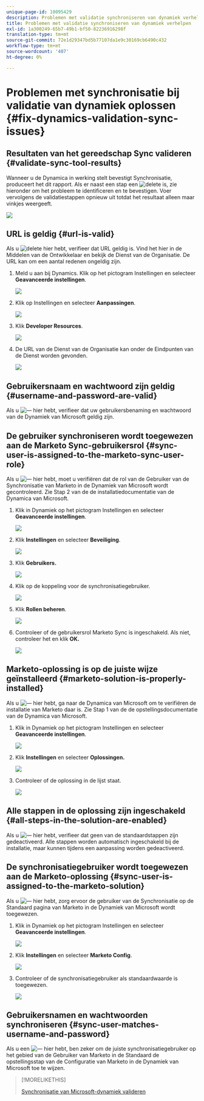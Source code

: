 ```yaml
---
unique-page-id: 10095429
description: Problemen met validatie synchroniseren van dynamiek verhelpen - Marketo Docs - productdocumentatie
title: Problemen met validatie synchroniseren van dynamiek verhelpen
exl-id: 1a300249-65b7-49b1-bf50-82236916298f
translation-type: tm+mt
source-git-commit: 72e1d29347bd5b77107da1e9c30169cb6490c432
workflow-type: tm+mt
source-wordcount: '407'
ht-degree: 0%

---
```


# Problemen met synchronisatie bij validatie van dynamiek oplossen {#fix-dynamics-validation-sync-issues}

## Resultaten van het gereedschap Sync valideren {#validate-sync-tool-results}

Wanneer u de Dynamica in werking stelt bevestigt Synchronisatie, produceert het dit rapport. Als er naast een stap een ![delete](assets/delete.png) is, zie hieronder om het probleem te identificeren en te bevestigen. Voer vervolgens de validatiestappen opnieuw uit totdat het resultaat alleen maar vinkjes weergeeft.

![](assets/image2015-9-22-15-3a58-3a12.png)

## URL is geldig {#url-is-valid}

Als u ![delete](assets/delete.png) hier hebt, verifieer dat URL geldig is. Vind het hier in de Middelen van de Ontwikkelaar en bekijk de Dienst van de Organisatie. De URL kan om een aantal redenen ongeldig zijn.

1. Meld u aan bij Dynamics. Klik op het pictogram Instellingen en selecteer **Geavanceerde instellingen**.

   ![](assets/one.png)

1. Klik op Instellingen en selecteer **Aanpassingen**.

   ![](assets/two.png)

1. Klik **Developer Resources**.

   ![](assets/three.png)

1. De URL van de Dienst van de Organisatie kan onder de Eindpunten van de Dienst worden gevonden.

   ![](assets/four.png)

## Gebruikersnaam en wachtwoord zijn geldig {#username-and-password-are-valid}

Als u ![—](assets/delete.png) hier hebt, verifieer dat uw gebruikersbenaming en wachtwoord van de Dynamiek van Microsoft geldig zijn.

## De gebruiker synchroniseren wordt toegewezen aan de Marketo Sync-gebruikersrol {#sync-user-is-assigned-to-the-marketo-sync-user-role}

Als u ![—](assets/delete.png) hier hebt, moet u verifiëren dat de rol van de Gebruiker van de Synchronisatie van Marketo in de Dynamiek van Microsoft wordt gecontroleerd. Zie Stap 2 van de de installatiedocumentatie van de Dynamica van Microsoft.

1. Klik in Dynamiek op het pictogram Instellingen en selecteer **Geavanceerde instellingen**.

   ![](assets/one.png)

1. Klik **Instellingen** en selecteer **Beveiliging**.

   ![](assets/six.png)

1. Klik **Gebruikers.**

   ![](assets/image2015-9-24-9-3a47-3a25.png)

1. Klik op de koppeling voor de synchronisatiegebruiker.

   ![](assets/seven.png)

1. Klik **Rollen beheren**.

   ![](assets/eight.png)

1. Controleer of de gebruikersrol Marketo Sync is ingeschakeld. Als niet, controleer het en klik **OK.**

   ![](assets/image2015-9-24-9-3a59-3a21.png)

## Marketo-oplossing is op de juiste wijze geïnstalleerd {#marketo-solution-is-properly-installed}

Als u ![—](assets/delete.png) hier hebt, ga naar de Dynamica van Microsoft om te verifiëren de installatie van Marketo daar is. Zie Stap 1 van de de opstellingsdocumentatie van de Dynamica van Microsoft.

1. Klik in Dynamiek op het pictogram Instellingen en selecteer **Geavanceerde instellingen**.

   ![](assets/one.png)

1. Klik **Instellingen** en selecteer **Oplossingen.**

   ![](assets/eleven.png)

1. Controleer of de oplossing in de lijst staat.

   ![](assets/twelve.png)

## Alle stappen in de oplossing zijn ingeschakeld {#all-steps-in-the-solution-are-enabled}

Als u ![—](assets/delete.png) hier hebt, verifieer dat geen van de standaardstappen zijn gedeactiveerd. Alle stappen worden automatisch ingeschakeld bij de installatie, maar kunnen tijdens een aanpassing worden gedeactiveerd.

## De synchronisatiegebruiker wordt toegewezen aan de Marketo-oplossing {#sync-user-is-assigned-to-the-marketo-solution}

Als u ![—](assets/delete.png) hier hebt, zorg ervoor de gebruiker van de Synchronisatie op de Standaard pagina van Marketo in de Dynamiek van Microsoft wordt toegewezen.

1. Klik in Dynamiek op het pictogram Instellingen en selecteer **Geavanceerde instellingen**.

   ![](assets/one.png)

1. Klik **Instellingen** en selecteer **Marketo Config**.

   ![](assets/thirteen.png)

1. Controleer of de synchronisatiegebruiker als standaardwaarde is toegewezen.

   ![](assets/fourteen.png)

## Gebruikersnamen en wachtwoorden synchroniseren {#sync-user-matches-username-and-password}

Als u een ![—](assets/delete.png) hier hebt, ben zeker om de juiste synchronisatiegebruiker op het gebied van de Gebruiker van Marketo in de Standaard de opstellingsstap van de Configuratie van Marketo in de Dynamiek van Microsoft toe te wijzen.

>[!MORELIKETHIS]
>
>[Synchronisatie van Microsoft-dynamiek valideren](/help/marketo/product-docs/crm-sync/microsoft-dynamics-sync/sync-setup/validate-microsoft-dynamics-sync.md)
